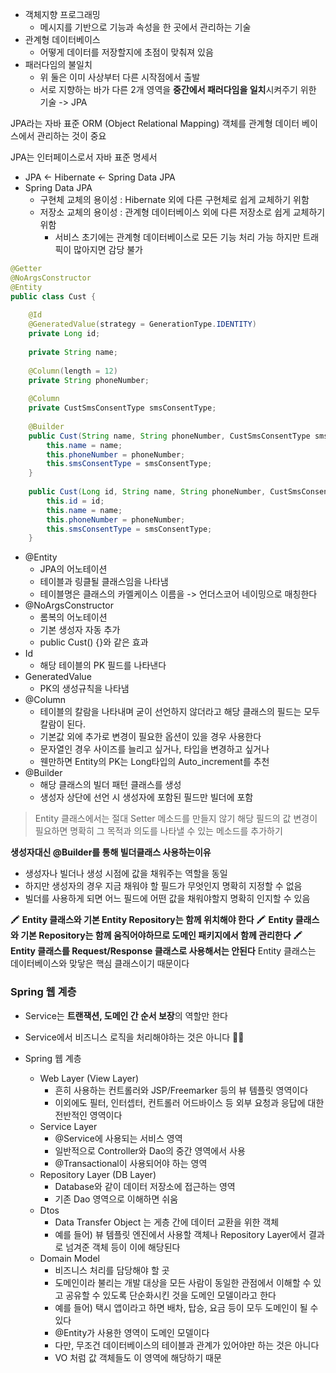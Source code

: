 - 객체지향 프로그래밍
	- 메시지를 기반으로 기능과 속성을 한 곳에서 관리하는 기술
- 관계형 데이터베이스
	- 어떻게 데이터를 저장할지에 초점이 맞춰져 있음
- 패러다임의 불일치
	- 위 둘은 이미 사상부터 다른 시작점에서 출발
	- 서로 지향하는 바가 다른 2개 영역을 **중간에서 패러다임을 일치**시켜주기 위한 기술 -> JPA

JPA라는 자바 표준 ORM (Object Relational Mapping)
객체를 관계형 데이터 베이스에서 관리하는 것이 중요

JPA는 인터페이스로서 자바 표준 명세서
- JPA <- Hibernate <- Spring Data JPA
- Spring Data JPA
	- 구현체 교체의 용이성 : Hibernate 외에 다른 구현체로 쉽게 교체하기 위함
	- 저장소 교체의 용이성 : 관계형 데이터베이스 외에 다른 저장소로 쉽게 교체하기 위함
		- 서비스 초기에는 관계형 데이터베이스로 모든 기능 처리 가능 하지만 트래픽이 많아지면 감당 불가


~~~java
@Getter  
@NoArgsConstructor  
@Entity  
public class Cust {  
  
    @Id  
    @GeneratedValue(strategy = GenerationType.IDENTITY)  
    private Long id;  
  
    private String name;  
  
    @Column(length = 12)  
    private String phoneNumber;  
  
    @Column  
    private CustSmsConsentType smsConsentType;  
  
    @Builder  
    public Cust(String name, String phoneNumber, CustSmsConsentType smsConsentType) {  
        this.name = name;  
        this.phoneNumber = phoneNumber;  
        this.smsConsentType = smsConsentType;  
    }  
  
    public Cust(Long id, String name, String phoneNumber, CustSmsConsentType smsConsentType) {  
        this.id = id;  
        this.name = name;  
        this.phoneNumber = phoneNumber;  
        this.smsConsentType = smsConsentType;  
    }
~~~
- @Entity
	- JPA의 어노테이션
	- 테이블과 링클될 클래스임을 나타냄
	- 테이블명은 클래스의 카멜케이스 이름을 -> 언더스코어 네이밍으로 매칭한다
- @NoArgsConstructor
	- 롬복의 어노테이션
	- 기본 생성자 자동 추가
	- public Cust() {}와 같은 효과
- Id
	- 해당 테이블의 PK 필드를 나타낸다
- GeneratedValue
	- PK의 생성규칙을 나타냄
- @Column
	- 테이블의 칼람을 나타내며 굳이 선언하지 않더라고 해당 클래스의 필드는 모두 칼람이 된다.
	- 기본값 외에 추가로 변경이 필요한 옵션이 있을 경우 사용한다
	- 문자열인 경우 사이즈를 늘리고 싶거나, 타입을 변경하고 싶거나 
	- 웬만하면 Entity의 PK는 Long타입의 Auto_increment를 추천
- @Builder
	- 해당 클래스의 빌더 패턴 클래스를 생성
	- 생성자 상단에 선언 시 생성자에 포함된 필드만 빌더에 포함

> Entity 클래스에서는 절대 Setter 메소드를 만들지 않기
> 해당 필드의 값 변경이 필요하면 명확히 그 목적과 의도를 나타낼 수 있는 메소드를 추가하기

**생성자대신 @Builder를 통해 빌더클래스 사용하는이유**
- 생성자나 빌더나 생성 시점에 값을 채워주는 역할을 동일
- 하지만 생성자의 경우 지금 채워야 할 필드가 무엇인지 명확히 지정할 수 없음
- 빌더를 사용하게 되면 어느 필드에 어떤 값을 채워야할지 명확히 인지할 수 있음


🖍️ **Entity 클래스와 기본 Entity Repository는 함께 위치해야 한다**
🖍️ **Entity 클래스와 기본 Repository는 함께 움직어야하므로 도메인 패키지에서 함께 관리한다**
🖍️ **Entity 클래스를 Request/Response 클래스로 사용해서는 안된다**
Entity 클래스는 데이터베이스와 맞닿은 핵심 클래스이기 때문이다

### Spring 웹 계층
- Service는 **트랜잭션, 도메인 간 순서 보장**의 역할만 한다
- Service에서 비즈니스 로직을 처리해야하는 것은 아니다 🙅‍♀️

- Spring 웹 계층
	- Web Layer (View Layer)
		- 흔히 사용하는 컨트롤러와 JSP/Freemarker 등의 뷰 템플릿 영역이다
		- 이외에도 필터, 인터셉터, 컨트롤러 어드바이스 등 외부 요청과 응답에 대한 전반적인 영역이다
	- Service Layer
		- @Service에 사용되는 서비스 영역
		- 일반적으로 Controller와 Dao의 중간 영역에서 사용
		- @Transactional이 사용되어야 하는 영역
	- Repository Layer (DB Layer)
		- Database와 같이 데이터 저장소에 접근하는 영역
		- 기존 Dao 영역으로 이해하면 쉬움
	- Dtos
		- Data Transfer Object 는 게층 간에 데이터 교환을 위한 객체
		- 예를 들어) 뷰 템플릿 엔진에서 사용할 객체나 Repository Layer에서 결과로 넘겨준 객체 등이 이에 해당된다
	- Domain Model
		- 비즈니스 처리를 담당해야 할 곳
		- 도메인이라 불리는 개발 대상을 모든 사람이 동일한 관점에서 이해할 수 있고 공유할 수 있도록 단순화시킨 것을 도메인 모델이라고 한다
		- 예를 들어) 택시 앱이라고 하면 배차, 탑승, 요금 등이 모두 도메인이 될 수 있다
		- @Entity가 사용한 영역이 도메인 모델이다
		- 다만, 무조건 데이터베이스의 테이블과 관계가 있어야만 하는 것은 아니다
		- VO 처럼 값 객체들도 이 영역에 해당하기 때문

